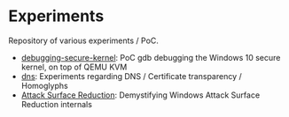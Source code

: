# Experiments

Repository of various experiments / PoC.

* [debugging-secure-kernel](debugging-secure-kernel/): PoC gdb debugging the Windows 10 secure kernel, on top of QEMU KVM
* [dns](dns/): Experiments regarding DNS / Certificate transparency / Homoglyphs
* [Attack Surface Reduction](windows-defender/ASR): Demystifying Windows Attack Surface Reduction internals
